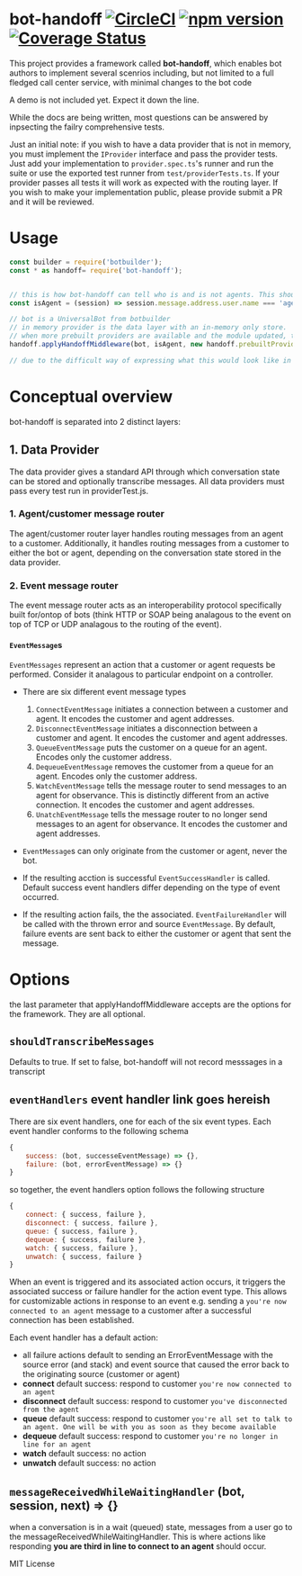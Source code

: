 # bot-handoff [![CircleCI](https://circleci.com/gh/microsoftly/bot-handoff.svg?style=shield)](https://circleci.com/gh/microsoftly/bot-handoff) [![npm version](https://badge.fury.io/js/bot-handoff.svg)](https://badge.fury.io/js/bot-handoff) [![Coverage Status](https://coveralls.io/repos/github/microsoftly/bot-handoff/badge.svg?branch=master)](https://coveralls.io/github/microsoftly/bot-handoff?branch=master)


This project provides a framework called **bot-handoff**, which enables bot authors to implement several scenrios including, but not limited to a full fledged call center service, with minimal changes to the bot code

A demo is not included yet. Expect it down the line.

While the docs are being written, most questions can be answered by inpsecting the failry comprehensive tests.

Just an initial note: if you wish to have a data provider that is not in memory, you must implement the ```IProvider``` interface and pass the provider tests. Just add your implementation to ```provider.spec.ts```'s runner and run the suite or use the exported test runner from ```test/providerTests.ts```. If your provider passes all tests it will work as expected with the routing layer. If you wish to make your implementation public, please provide submit a PR and it will be reviewed.

# Usage
``` javascript
const builder = require('botbuilder');
const * as handoff= require('bot-handoff');


// this is how bot-handoff can tell who is and is not agents. This should be replaced with whatever business logic for determining agents is for your end. It can accept a promise for a return and wait for resolution before continuing execution
const isAgent = (session) => session.message.address.user.name === 'agent';

// bot is a UniversalBot from botbuilder
// in memory provider is the data layer with an in-memory only store.
// when more prebuilt providers are available and the module updated, they will be available from the prebuiltProviders directory
handoff.applyHandoffMiddleware(bot, isAgent, new handoff.prebuiltProviders.InMemoryProvider(), { shouldTranscribeMessages: false })

// due to the difficult way of expressing what this would look like in an emulator, it is recommended that you look at the tests (either handoffMessageEvents.spec.ts or AgentHandoff.spec.ts) a clear way on how to trigger events such as, but not limited to connecting to an agent
```
# Conceptual overview
bot-handoff is separated into 2 distinct layers:
## 1. **Data Provider**
The data provider gives a standard API through which conversation state can be stored and optionally transcribe messages. All data providers must pass every test run in providerTest.js.
### 1. **Agent/customer message router**
The agent/customer router layer handles routing messages from an agent to a customer. Additionally, it handles routing messages from a customer to either the bot or agent, depending on the conversation state stored in the data provider.
### 2. **Event message router**
The event message router acts as an interoperability protocol specifically built for/ontop of bots (think HTTP or SOAP being analagous to the event on top of TCP or UDP analagous to the routing of the event). 
#### ```EventMessage```s
```EventMessages``` represent an action that a customer or agent requests be performed. Consider it analagous to particular endpoint on a controller.

* There are six different event message types

    1. ```ConnectEventMessage``` initiates a connection between a customer and agent. It encodes the customer and agent addresses.
    2. ```DisconnectEventMessage``` initiates a disconnection between a customer and agent. It encodes the customer and agent addresses.
    3. ```QueueEventMessage``` puts the customer on a queue for an agent. Encodes only the customer address.
    4. ```DequeueEventMessage``` removes the customer from a queue for an agent. Encodes only the customer address.
    5. ```WatchEventMessage``` tells the message router to send messages to an agent for observance. This is distinctly different from an active connection. It encodes the customer and agent addresses.
    6. ```UnatchEventMessage``` tells the message router to no longer send messages to an agent for observance.  It encodes the customer and agent addresses.
* ```EventMessage```s can only originate from the customer or agent, never the bot. 
* If the resulting acction is successful ```EventSuccessHandler``` is called. Default success event handlers differ depending on the type of event occurred.
* If the resulting action fails, the the associated. ```EventFailureHandler``` will be called with the thrown error and source ```EventMessage```. By default, failure events are sent back to either the customer or agent that sent the message. 

# Options
the last parameter that applyHandoffMiddleware accepts are the options for the framework. They are all optional.
## ```shouldTranscribeMessages```
Defaults to true. If set to false, bot-handoff will not record messsages in a transcript
## ```eventHandlers``` event handler link goes hereish
There are six event handlers, one for each of the six event types. Each event handler conforms to the following schema
```javascript
{
    success: (bot, successeEventMessage) => {},
    failure: (bot, errorEventMessage) => {}
}
```
so together, the event handlers option follows the following structure
```javascript
{
    connect: { success, failure },
    disconnect: { success, failure },
    queue: { success, failure },
    dequeue: { success, failure },
    watch: { success, failure },
    unwatch: { success, failure }
}
```
When an event is triggered and its associated action occurs, it triggers the associated success or failure handler for the action event type. This allows for customizable actions in response to an event e.g. sending a ```you're now connected to an agent``` message to a customer after a successful connection has been established.

Each event handler has a default action:
* all failure actions default to sending an ErrorEventMessage with the source error (and stack) and event source that caused the error back to the originating source (customer or agent)
* **connect** default success: respond to customer ```you're now connected to an agent```
* **disconnect** default success: respond to customer ```you've disconnected from the agent```
* **queue**  default success: respond to customer ```you're all set to talk to an agent. One will be with you as soon as they become available```
* **dequeue** default success: respond to customer ```you're no longer in line for an agent```
* **watch** default success: no action
* **unwatch** default success: no action
## ```messageReceivedWhileWaitingHandler``` (bot, session, next) => {}
when a conversation is in a wait (queued) state, messages from a user go to the messageReceivedWhileWaitingHandler. This is where actions like responding __you are third in line to connect to an agent__ should occur.

MIT License
